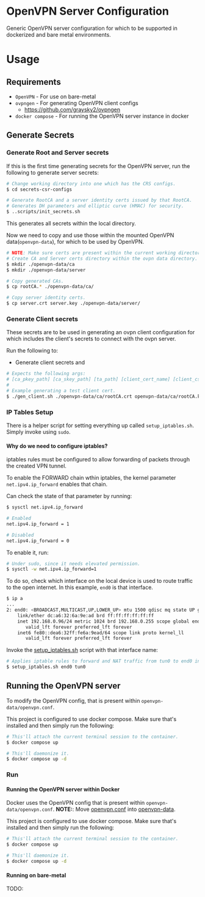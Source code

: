 # OpenVPN Server Configuration
Generic OpenVPN server configuration for which to be supported in dockerized and
bare metal environments.

# Usage
## Requirements
- `OpenVPN` - For use on bare-metal
- `ovpngen` - For generating OpenVPN client configs
  - https://github.com/graysky2/ovpngen
- `docker compose` - For running the OpenVPN server instance in docker

## Generate Secrets
### Generate Root and Server secrets
If this is the first time generating secrets for the OpenVPN server, run the following
to generate server secrets:
```sh
# Change working directory into one which has the CRS configs.
$ cd secrets-csr-configs

# Generate RootCA and a server identity certs issued by that RootCA.
# Generates DH parameters and elliptic curve (HMAC) for security.
$ ..scripts/init_secrets.sh
```

This generates all secrets within the local directory.

Now we need to copy and use those within the mounted OpenVPN data(`openvpn-data`), for which to be used
by OpenVPN.
```sh
# NOTE: Make sure certs are present within the current working directory.
# Create CA and Server certs directory within the ovpn data directory.
$ mkdir ./openvpn-data/ca
$ mkdir ./openvpn-data/server

# Copy generated CAs.
$ cp rootCA.* ./openvpn-data/ca/

# Copy server identity certs.
$ cp server.crt server.key ./openvpn-data/server/
```

### Generate Client secrets
These secrets are to be used in generating an ovpn client configuration for which
includes the client's secrets to connect with the ovpn server.

Run the following to:
- Generate client secrets and
```sh
# Expects the following args:
# [ca_pkey_path] [ca_skey_path] [ta_path] [client_cert_name] [client_csr_conf_path] [server_name]
#
# Example generating a test client cert.
$ ./gen_client.sh ./openvpn-data/ca/rootCA.crt openvpn-data/ca/rootCA.key openvpn-data/server/ta.key test ./secrets-csr-configs/client_csr.conf some.server.com
```

### IP Tables Setup
There is a helper script for setting everything up called `setup_iptables.sh`. Simply invoke using `sudo`.

#### Why do we need to configure iptables?
iptables rules must be configured to allow forwarding of packets through the created VPN tunnel.

To enable the FORWARD chain wthin iptables, the kernel parameter `net.ipv4.ip_forward` enables that chain.

Can check the state of that parameter by running:
```sh
$ sysctl net.ipv4.ip_forward

# Enabled
net.ipv4.ip_forward = 1

# Disabled
net.ipv4.ip_forward = 0
```

To enable it, run:
```sh
# Under sudo, since it needs elevated permission.
$ sysctl -w net.ipv4.ip_forward=1
```

To do so, check which interface on the local device is used to route traffic to the open internet.
In this example, `end0` is that interface.
```sh
$ ip a
...
2: end0: <BROADCAST,MULTICAST,UP,LOWER_UP> mtu 1500 qdisc mq state UP group default qlen 1000
    link/ether dc:a6:32:6a:9e:ad brd ff:ff:ff:ff:ff:ff
    inet 192.168.0.96/24 metric 1024 brd 192.168.0.255 scope global end0
       valid_lft forever preferred_lft forever
    inet6 fe80::dea6:32ff:fe6a:9ead/64 scope link proto kernel_ll
       valid_lft forever preferred_lft forever
```

Invoke the [setup_iptables.sh](./scripts/setup_iptables.sh) script with that interface name:
```sh
# Applies iptable rules to forward and NAT traffic from tun0 to end0 interface.
$ setup_iptables.sh end0 tun0
```

## Running the OpenVPN server
To modify the OpenVPN config, that is present within `openvpn-data/openvpn.conf`.

This project is configured to use docker compose. Make sure that's installed and then simply
run the following:
```sh
# This'll attach the current terminal session to the container.
$ docker compose up

# This'll daemonize it.
$ docker compose up -d
```

### Run
#### Running the OpenVPN server within Docker
Docker uses the OpenVPN config that is present within `openvpn-data/openvpn.conf`.
**NOTE:**: Move [openvpn.conf](./openvpn.conf) into [openvpn-data](./openvpn-data).

This project is configured to use docker compose. Make sure that's installed and then simply
run the following:
```sh
# This'll attach the current terminal session to the container.
$ docker compose up

# This'll daemonize it.
$ docker compose up -d
```

#### Running on bare-metal
TODO:
